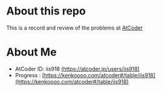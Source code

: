 # About this repo
This is a record and review of the problems at [AtCoder](https://atcoder.jp)

# About Me
* AtCoder ID: iis918 [(https://atcoder.jp/users/iis918)](https://atcoder.jp/users/iis918)
* Progress : [https://kenkoooo.com/atcoder#/table/iis918](https://kenkoooo.com/atcoder#/table/iis918)
